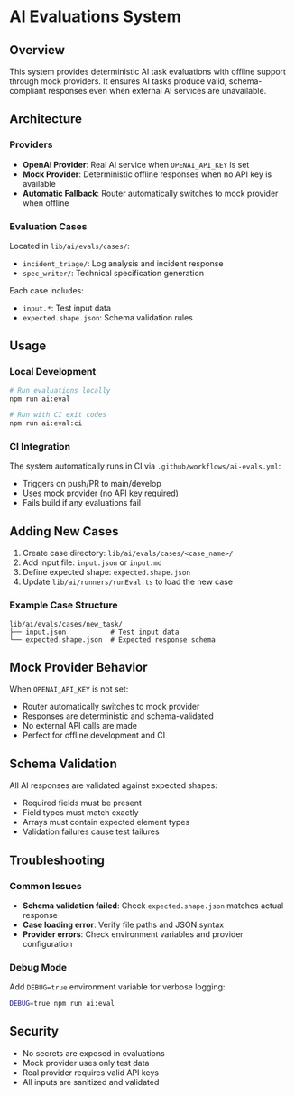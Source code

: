 # AI Evaluations System

## Overview
This system provides deterministic AI task evaluations with offline support through mock providers. It ensures AI tasks produce valid, schema-compliant responses even when external AI services are unavailable.

## Architecture

### Providers
- **OpenAI Provider**: Real AI service when `OPENAI_API_KEY` is set
- **Mock Provider**: Deterministic offline responses when no API key is available
- **Automatic Fallback**: Router automatically switches to mock provider when offline

### Evaluation Cases
Located in `lib/ai/evals/cases/`:
- `incident_triage/`: Log analysis and incident response
- `spec_writer/`: Technical specification generation

Each case includes:
- `input.*`: Test input data
- `expected.shape.json`: Schema validation rules

## Usage

### Local Development
```bash
# Run evaluations locally
npm run ai:eval

# Run with CI exit codes
npm run ai:eval:ci
```

### CI Integration
The system automatically runs in CI via `.github/workflows/ai-evals.yml`:
- Triggers on push/PR to main/develop
- Uses mock provider (no API key required)
- Fails build if any evaluations fail

## Adding New Cases

1. Create case directory: `lib/ai/evals/cases/<case_name>/`
2. Add input file: `input.json` or `input.md`
3. Define expected shape: `expected.shape.json`
4. Update `lib/ai/runners/runEval.ts` to load the new case

### Example Case Structure
```
lib/ai/evals/cases/new_task/
├── input.json           # Test input data
└── expected.shape.json  # Expected response schema
```

## Mock Provider Behavior

When `OPENAI_API_KEY` is not set:
- Router automatically switches to mock provider
- Responses are deterministic and schema-validated
- No external API calls are made
- Perfect for offline development and CI

## Schema Validation

All AI responses are validated against expected shapes:
- Required fields must be present
- Field types must match exactly
- Arrays must contain expected element types
- Validation failures cause test failures

## Troubleshooting

### Common Issues
- **Schema validation failed**: Check `expected.shape.json` matches actual response
- **Case loading error**: Verify file paths and JSON syntax
- **Provider errors**: Check environment variables and provider configuration

### Debug Mode
Add `DEBUG=true` environment variable for verbose logging:
```bash
DEBUG=true npm run ai:eval
```

## Security

- No secrets are exposed in evaluations
- Mock provider uses only test data
- Real provider requires valid API keys
- All inputs are sanitized and validated
